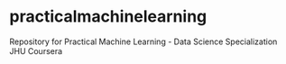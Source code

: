 # practicalmachinelearning
Repository for Practical Machine Learning - Data Science Specialization JHU Coursera
